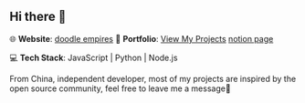 ## Hi there 👋

🌐 **Website**: [doodle empires](https://doodleempires.online/)
📂 **Portfolio**: [View My Projects](https://bento.me/trumann)
[notion page](https://pickled-puck-34e.notion.site/new-site-by-me-15b1095bf8bd80449b80c2a6db0e9893)


💻 **Tech Stack**: JavaScript | Python | Node.js  

From China, independent developer, most of my projects are inspired by the open source community, feel free to leave me a message🤔

